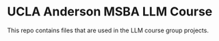 # UCLA Anderson MSBA LLM Course

This repo contains files that are used in the LLM course group projects.
